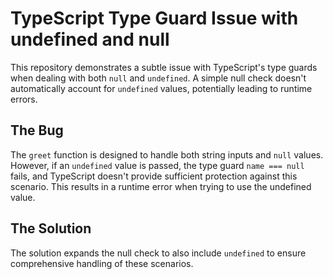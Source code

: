 # TypeScript Type Guard Issue with undefined and null

This repository demonstrates a subtle issue with TypeScript's type guards when dealing with both `null` and `undefined`.  A simple null check doesn't automatically account for `undefined` values, potentially leading to runtime errors.

## The Bug
The `greet` function is designed to handle both string inputs and `null` values.  However, if an `undefined` value is passed, the type guard `name === null` fails, and TypeScript doesn't provide sufficient protection against this scenario.  This results in a runtime error when trying to use the undefined value.

## The Solution
The solution expands the null check to also include `undefined` to ensure comprehensive handling of these scenarios.